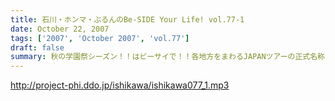 ```yaml
---
title: 石川・ホンマ・ぶるんのBe-SIDE Your Life! vol.77-1
date: October 22, 2007
tags: ['2007', 'October 2007', 'vol.77']
draft: false
summary: 秋の学園祭シーズン！！はビーサイで！！各地方をまわるJAPANツアーの正式名称が決定致しました。冒頭で衝撃のネーミングが発表されているので聞き逃せないぞ！まずは東海地方のリスナーよ！ざわついちゃってね！NAMAE
---
```


http://project-phi.ddo.jp/ishikawa/ishikawa077_1.mp3
